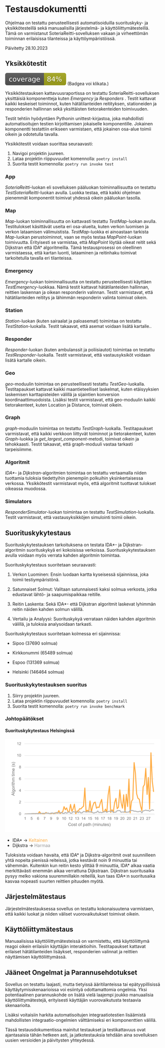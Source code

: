 # Testausdokumentti

Ohjelmaa on testattu perusteellisesti automatisoiduilla suorituskyky- ja yksikkötesteillä sekä manuaalisilla järjestelmä- ja käyttöliittymätesteillä. Tämä on varmistanut SoteriaReitti-sovelluksen vakaan ja virheettömän toiminnan erilaisissa tilanteissa ja käyttöympäristöissä.

Päivitetty 28.10.2023

## Yksikkötestit

[![Coverage Report](/docs/images/coverage.svg "Coverage Badge")](https://htmlpreview.github.io/?https://github.com/3nd3r1/soteriareitti/blob/main/docs/coverage/index.html)
(Badgea voi klikata.)

Yksikkötestauksen kattavuusraportissa on testattu SoteriaReitti-sovelluksen yksittäisiä komponentteja kuten _Emergency_ ja _Responders_ . Testit kattavat kaikki keskeiset toiminnot, kuten hätätilanteiden reitityksen, stationeiden ja responderien hallinnan sekä yksittäisten tietorakenteiden toimivuuden.

Testit tehtiin hyödyntäen Pythonin unittest-kirjastoa, joka mahdollisti automatisoitujen testien kirjoittamisen jokaiselle komponentille. Jokainen komponentti testattiin erikseen varmistaen, että jokainen osa-alue toimii oikein ja odotetulla tavalla.

Yksikkötestit voidaan suorittaa seuraavasti:

1. Navigoi projektin juureen.
2. Lataa projektin riippuvuudet komennolla:
   `poetry install`
3. Suorita testit komennolla:
   `poetry run invoke test`

### App

_SoteriaReitti_-luokan eli sovelluksen pääluokan toiminnallisuutta on testattu _TestSoteriaReitti_-luokan avulla. Luokka testaa, että kaikki ohjelman pienemmät komponentit toimivat yhdessä oikein pääluokan tasolla.

### Map

_Map_-luokan toiminnallisuutta on kattavasti testattu _TestMap_-luokan avulla. Testitulokset käsittävät useita eri osa-alueita, kuten verkon luomisen ja verkon lataamisen välimuistista. _TestMap_-luokka ei ainoastaan tarkista _Map_-luokan perustoiminnot, vaan se myös testaa _MapPoint_-luokan toimivuutta. Erityisesti se varmistaa, että _MapPoint_ löytää oikeat reitit sekä Dijkstran että IDA\* algoritmeilla. Tämä testausprosessi on oleellinen varmistaessa, että kartan luonti, lataaminen ja reitinhaku toimivat tarkoitetulla tavalla eri tilanteissa.

### Emergency

_Emergency_-luokan toiminnallisuutta on testattu perusteellisesti käyttäen _TestEmergency_-luokkaa. Nämä testit kattavat hätätilanteiden hallinnan, reittien laskennan ja oikean responderin valinnan. Testit varmistavat, että hätätilanteiden reititys ja lähimmän responderin valinta toimivat oikein.

### Station

_Station_-luokan (kuten sairaalat ja paloasemat) toimintaa on testattu _TestStation_-luokalla. Testit takaavat, että asemat voidaan lisätä kartalle..

### Responder

_Responder_-luokan (kuten ambulanssit ja poliisiautot) toimintaa on testattu _TestResponder_-luokalla. Testit varmistavat, että vastausyksiköt voidaan lisätä kartalle oikein.

### Geo

_geo_-moduulin toimintaa on perusteellisesti testattu _TestGeo_-luokalla. Testitapaukset kattavat kaikki maantieteelliset laskelmat, kuten etäisyyksien laskemisen karttapisteiden välillä ja sijaintien konversion koordinaattimuodoista. Lisäksi testit varmistavat, että geo-moduulin kaikki tietorakenteet, kuten Location ja Distance, toimivat oikein.

### Graph

_graph_-moduulin toimintaa on testattu _TestGraph_-luokalla. Testitapaukset varmistavat, että kaikki verkkoon liittyvät toiminnot ja tietorakenteet, kuten _Graph_-luokka ja _get_largest_component_-metodi, toimivat oikein ja tehokkaasti. Testit takaavat, että graph-moduuli vastaa tarkasti tarpeisiimme.

### Algoritmit

_IDA\*_- ja _Dijkstran_-algoritmien toimintaa on testattu vertaamalla niiden tuottamia tuloksia tiedettyihin pienempiin polkuihin yksinkertaisessa verkossa. Yksikkötestit varmistavat myös, että algoritmit tuottavat tulokset oikeassa muodossa.

### Simulators

_ResponderSimulator_-luokan toimintaa on testattu _TestSimulation_-luokalla. Testit varmistavat, että vastausyksikköjen simulointi toimii oikein.

## Suorituskykytestaus

Suorituskykytestauksen tarkoituksena on testata IDA\*- ja Dijkstran-algoritmin suorituskykyä eri kokoisissa verkoissa.
Suorituskykytestauksen avulla voidaan myös verrata kahden algoritmin toimintaa.

Suorituskykytestaus suoritetaan seuraavasti:

1. Verkon Luominen: Ensin luodaan kartta kyseisessä sijainnissa, joka toimii testiympäristönä.

2. Satunnaiset Solmut: Valitaan satunnaisesti kaksi solmua verkosta, jotka edustavat lähtö- ja saapumispaikkaa reitille.

3. Reitin Laskenta: Sekä IDA\*- että Dijkstran algoritmit laskevat lyhimmän reitin näiden kahden solmun välillä.

4. Vertailu ja Analyysi: Suorituskykyä verrataan näiden kahden algoritmin välillä, ja tuloksia analysoidaan tarkasti.

Suorituskykytestaus suoritetaan kolmessa eri sijainnissa:

-   Sipoo (37690 solmua)

-   Kirkkonummi (65489 solmua)

-   Espoo (131369 solmua)

-   Helsinki (146464 solmua)

### Suorituskykytestauksen suoritus

1. Siirry projektin juureen.
2. Lataa projektin riippuvuudet komennolla: `poetry install`
3. Suorita testit komennolla: `poetry run invoke benchmark`

### Johtopäätökset

#### Suorituskykytestaus Helsingissä

![Benchmark Lines](/docs/images/benchmark-result.png)

-   IDA\* -> <font color="#FFAB40">Keltainen</font>
-   Dijkstra -> <font color="#999999">Harmaa</font>

Tuloksista voidaan havaita, että IDA* ja Dijkstra-algoritmit ovat suunnilleen yhtä nopeita pienissä reiteissä, jotka kestävät noin 9 minuuttia tai vähemmän. Kuitenkin kun reitin kesto ylittää 9 minuuttia, IDA* alkaa vaatia merkittävästi enemmän aikaa verrattuna Dijkstraan. Dijkstran suoritusaika pysyy melko vakiona suuremmillakin reiteillä, kun taas IDA\*:n suoritusaika kasvaa nopeasti suurten reittien pituuden myötä.

## Järjestelmätestaus

Järjestelmätestauksessa sovellus on testattu kokonaisuutena varmistaen, että kaikki luokat ja niiden väliset vuorovaikutukset toimivat oikein.

## Käyttöliittymätestaus

Manuaalisissa käyttöliittymätesteissä on varmistettu, että käyttöliittymä reagoi oikein erilaisiin käyttäjän interaktioihin. Testitapaukset kattavat erilaiset hätätilanteiden lisäykset, responderien valinnat ja reittien näyttämisen käyttöliittymässä.

## Jääneet Ongelmat ja Parannusehdotukset

Sovellus on testattu laajasti, mutta tietyissä ääritilanteissa tai epätyypillisissä käyttäytymisskenaarioissa voi esiintyä odottamattomia ongelmia. Yksi potentiaalinen parannuskohde on lisätä vielä laajempi joukko manuaalisia käyttöliittymätestejä, erityisesti käyttäjän vuorovaikutusta testaavia skenaarioita.

Lisäksi voitaisiin harkita automatisoitujen integraatiotestien lisäämistä mahdollisten integraatio-ongelmien välttämiseksi eri komponenttien välillä.

Tässä testausdokumentissa mainitut testaukset ja testikattavuus ovat ajantasaisia tähän hetkeen asti, ja jatkotestauksia tehdään aina sovelluksen uusien versioiden ja päivitysten yhteydessä.
